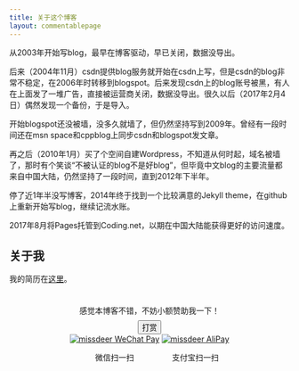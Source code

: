 ```yaml
---
title: 关于这个博客
layout: commentablepage
---
```


从2003年开始写blog，最早在博客驱动，早已关闭，数据没导出。

后来（2004年11月）csdn提供blog服务就开始在csdn上写，但是csdn的blog非常不稳定，在2006年时转移到blogspot。后来发现csdn上的blog账号被黑，有人在上面发了一堆广告，直接被运营商关闭，数据没导出。很久以后（2017年2月4日）偶然发现一个备份，于是导入。

开始blogspot还没被墙，没多久就墙了，但仍然坚持写到2009年。曾经有一段时间还在msn space和cppblog上同步csdn和blogspot发文章。

再之后（2010年1月）买了个空间自建Wordpress，不知道从何时起，域名被墙了，那时有个笑谈“不被认证的blog不是好blog”，但毕竟中文blog的主要流量都来自中国大陆，仍然坚持了一段时间，直到2012年下半年。

停了近1年半没写博客，2014年终于找到一个比较满意的Jekyll theme，在github上重新开始写blog，继续记流水账。

2017年8月将Pages托管到Coding.net，以期在中国大陆能获得更好的访问速度。

## 关于我

我的简历在[这里](https://resume.minidump.info/)。

<link rel="stylesheet" type="text/css" href="{{ "/css/pay.css" | prepend: site.baseurl }}">
<section class="read-more">
<div>
  <div style="padding: 10px 0; margin: 20px auto; width: 90%; text-align: center;">
    <div style="line-height:2.5;">感觉本博客不错，不妨小额赞助我一下！</div>
    <button id="rewardButton" disable="enable" onclick="var qr = document.getElementById('QR'); if (qr.style.display === 'none') {qr.style.display='block';} else {qr.style.display='none'}">
      <span>打赏</span>
    </button>
    <div id="QR" style="display: block;">
        <div id="wechat" style="display: inline-block">
          <a href="{{ "/assets/images/wepay.jpg" | prepend: site.baseurl }}" class="fancybox" rel="group">
          <img id="wechat_qr" src="{{ "/assets/images/wepay.jpg" | prepend: site.baseurl }}" alt="missdeer WeChat Pay">
          </a>
          <p>微信扫一扫</p>
        </div>
        <div id="wechat" style="display: inline-block">
          <a href="{{ "/assets/images/alipay.jpg" | prepend: site.baseurl }}" class="fancybox" rel="group">
          <img id="alipay_qr" src="{{ "/assets/images/alipay.jpg" | prepend: site.baseurl }}" alt="missdeer AliPay">
          </a>
          <p>支付宝扫一扫</p>
        </div>
    </div>
  </div>
</div>
</section>
